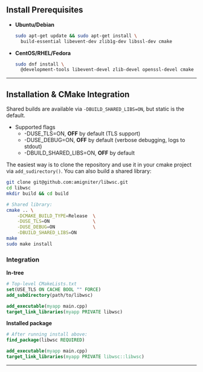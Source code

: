 ## Install Prerequisites

* **Ubuntu/Debian**

  ```bash
  sudo apt-get update && sudo apt-get install \
    build-essential libevent-dev zlib1g-dev libssl-dev cmake
  ```

* **CentOS/RHEL/Fedora**

  ```bash
  sudo dnf install \
    @development-tools libevent-devel zlib-devel openssl-devel cmake
  ```

---

## Installation & CMake Integration

Shared builds are available via `-DBUILD_SHARED_LIBS=ON`, but static is the default.

- Supported flags
  - -DUSE_TLS=ON, **OFF** by default (TLS support)
  - -DUSE_DEBUG=ON, **OFF** by default (verbose debugging, logs to stdout)
  - -DBUILD_SHARED_LIBS=ON, **OFF** by default

The easiest way is to clone the repository and use it in your cmake project via `add_sudirectory()`. You can also build a shared library:

```bash
git clone git@github.com:amigniter/libwsc.git
cd libwsc
mkdir build && cd build

# Shared library:
cmake .. \
    -DCMAKE_BUILD_TYPE=Release  \
    -DUSE_TLS=ON                \
    -DUSE_DEBUG=ON              \
    -DBUILD_SHARED_LIBS=ON
make
sudo make install
```

### Integration

**In-tree**

```cmake
# Top-level CMakeLists.txt
set(USE_TLS ON CACHE BOOL "" FORCE)
add_subdirectory(path/to/libwsc)

add_executable(myapp main.cpp)
target_link_libraries(myapp PRIVATE libwsc)
```

**Installed package**

```cmake
# After running install above:
find_package(libwsc REQUIRED)

add_executable(myapp main.cpp)
target_link_libraries(myapp PRIVATE libwsc::libwsc)
```

---